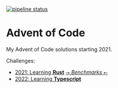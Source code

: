 [![pipeline status](https://gitlab.com/ACSimon33/Advent_of_Code/badges/main/pipeline.svg)](https://gitlab.com/ACSimon33/Advent_of_Code/-/commits/main)

# Advent of Code
My Advent of Code solutions starting 2021.

Challenges:
- [2021: Learning **Rust**](2021) [⭢ *Benchmarks* ⭠](https://acsimon33.gitlab.io/Advent_of_Code/2021/report/index.html)
- [2022: Learning **Typescript**](2022)
